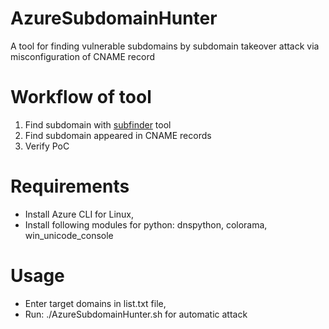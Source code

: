 # AzureSubdomainHunter
A tool for finding vulnerable subdomains by subdomain takeover attack via misconfiguration of CNAME record
# Workflow of tool
1. Find subdomain with [subfinder](https://github.com/projectdiscovery/subfinder) tool
2. Find subdomain appeared in CNAME records
3. Verify PoC
# Requirements
- Install Azure CLI for Linux,
- Install following modules for python: dnspython, colorama, win_unicode_console
# Usage
- Enter target domains in list.txt file,
- Run: ./AzureSubdomainHunter.sh for automatic attack


